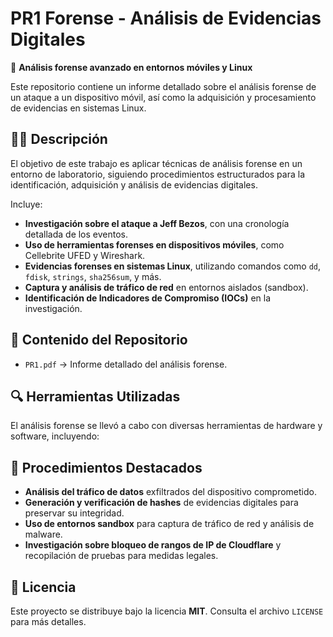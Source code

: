 # PR1 Forense - Análisis de Evidencias Digitales

📌 **Análisis forense avanzado en entornos móviles y Linux**  

Este repositorio contiene un informe detallado sobre el análisis forense de un ataque a un dispositivo móvil, así como la adquisición y procesamiento de evidencias en sistemas Linux.  

## 🕵️‍♂️ Descripción

El objetivo de este trabajo es aplicar técnicas de análisis forense en un entorno de laboratorio, siguiendo procedimientos estructurados para la identificación, adquisición y análisis de evidencias digitales.

Incluye:
- **Investigación sobre el ataque a Jeff Bezos**, con una cronología detallada de los eventos.
- **Uso de herramientas forenses en dispositivos móviles**, como Cellebrite UFED y Wireshark.
- **Evidencias forenses en sistemas Linux**, utilizando comandos como `dd`, `fdisk`, `strings`, `sha256sum`, y más.
- **Captura y análisis de tráfico de red** en entornos aislados (sandbox).
- **Identificación de Indicadores de Compromiso (IOCs)** en la investigación.

## 📁 Contenido del Repositorio

- `PR1.pdf` → Informe detallado del análisis forense.

## 🔍 Herramientas Utilizadas

El análisis forense se llevó a cabo con diversas herramientas de hardware y software, incluyendo:

## 📌 Procedimientos Destacados

- **Análisis del tráfico de datos** exfiltrados del dispositivo comprometido.
- **Generación y verificación de hashes** de evidencias digitales para preservar su integridad.
- **Uso de entornos sandbox** para captura de tráfico de red y análisis de malware.
- **Investigación sobre bloqueo de rangos de IP de Cloudflare** y recopilación de pruebas para medidas legales.

## 📜 Licencia

Este proyecto se distribuye bajo la licencia **MIT**. Consulta el archivo `LICENSE` para más detalles.
